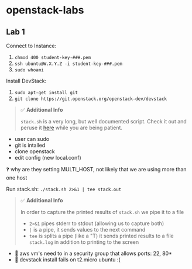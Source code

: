 # openstack-labs

## Lab 1

Connect to Instance:
1. `chmod 400 student-key-###.pem`
1. `ssh ubuntu@W.X.Y.Z -i student-key-###.pem`
1. `sudo whoami`

Install DevStack:
1. `sudo apt-get install git`
1. `git clone https://git.openstack.org/openstack-dev/devstack`

> :white_check_mark: **Additional Info**
> 
> `stack.sh` is a very long, but well documented script.  Check it out and peruse it [here](http://docs.openstack.org/developer/devstack/stack.sh.html) while you are being patient.

* user can sudo
* git is intalled
* clone openstack
* edit config (new local.conf)

:question: why are they setting MULTI_HOST, not likely that we are using more than one host

Run stack.sh:
`./stack.sh 2>&1 | tee stack.out`

> :white_check_mark: **Additional Info**
>
> In order to capture the printed results of `stack.sh` we pipe it to a file
>
> * `2>&1` pipes stderr to stdout (allowing us to capture both)
> * `|` is a pipe, it sends values to the next command
> * `tee` is splits a pipe (like a "T) it sends printed results to a file `stack.log` in addition to printing to the screen

* :red_circle: aws vm's need to in a security group that allows ports: 22, 80* 
* :red_circle: devstack install fails on t2.micro ubuntu :(
